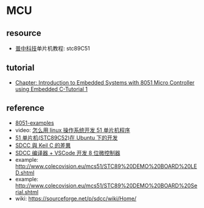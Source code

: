 # MCU

## resource

- [普中科技](http://www.prechin.cn/index.html)单片机教程: stc89C51

## tutorial

- [Chapter: Introduction to Embedded Systems with 8051 Micro Controller using Embedded C-Tutorial 1](https://www.youtube.com/watch?v=iQcr_8W3KXg&list=PLE1qlkmzXrwRQ2S4BBVkkqbd42E0ArZ9l&index=1)

## reference

- [8051-examples](https://github.com/hungtcs-lab/8051-examples)
- video: [怎么用 linux 操作系统开发 51 单片机程序](https://www.bilibili.com/video/BV1bp411d7Mg?spm_id_from=333.999.0.0&vd_source=cde057b41a3232ef25412548ec4ac354)
- [51 单片机(STC89C52)在 Ubuntu 下的开发](https://www.cnblogs.com/milton/p/14994533.html)
- [SDCC 與 Keil C 的差異](http://blog.chinaunix.net/uid-24203478-id-3062737.html)
- [SDCC 编译器 + VSCode 开发 8 位微控制器](https://blog.csdn.net/qq_42992084/article/details/109375443)
- example: http://www.colecovision.eu/mcs51/STC89%20DEMO%20BOARD%20LED.shtml
- example: http://www.colecovision.eu/mcs51/STC89%20DEMO%20BOARD%20Serial.shtml
- wiki: https://sourceforge.net/p/sdcc/wiki/Home/

